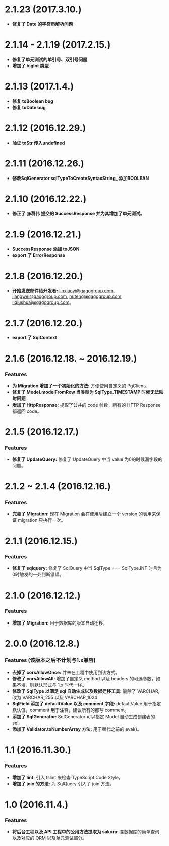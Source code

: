 # 2.1.23 (2017.3.10.)

* **修复了 Date 的字符串解析问题**


# 2.1.14 - 2.1.19 (2017.2.15.)

* **修复了单元测试的单引号、双引号问题**
* **增加了 bigInt 类型**


# 2.1.13 (2017.1.4.)
  
* **修复 toBoolean bug**
* **修复 toDate bug**


# 2.1.12 (2016.12.29.)
  
* **验证 toStr 传入undefined**


# 2.1.11 (2016.12.26.)

* **修改SqlGenerator sqlTypeToCreateSyntaxString_ 添加BOOLEAN**


# 2.1.10 (2016.12.22.)

* **修正了 @蒋伟 提交的 SuccessResponse 并为其增加了单元测试。**


# 2.1.9 (2016.12.21.)

* **SuccessResponse 添加 toJSON**
* **export 了 ErrorResponse**

# 2.1.8 (2016.12.20.)

* **开始发送邮件给开发者:** linxiaoyi@gagogroup.com, jiangwei@gagogroup.com, huteng@gagogroup.com, liqiushuai@gagogroup.com。


# 2.1.7 (2016.12.20.)

* **export 了 SqlContext**


# 2.1.6 (2016.12.18. ~ 2016.12.19.)

### Features

* **为 Migration 增加了一个初始化的方法:** 方便使用自定义的 PgClient。
* **修复了 Model.modelFromRow 当类型为 SqlType.TIMESTAMP 时候无法映射问题**
* **增加了 HttpResponse:** 提取了公共的 code 参数，所有的 HTTP Response 都返回 code。


# 2.1.5 (2016.12.17.)

### Features

* **修复了 UpdateQuery:** 修复了 UpdateQuery 中当 value 为0的时候漏字段的问题。


# 2.1.2 ~ 2.1.4 (2016.12.16.)

### Features

* **完善了 Migration:** 现在 Migration 会在使用后建立一个 version 的表用来保证 migration 只执行一次。


# 2.1.1 (2016.12.15.)

### Features

* **修复了 sqlquery:** 修复了 SqlQuery 中当 SqlType === SqlType.INT 时且为0时触发的一处判断错误。


# 2.1.0 (2016.12.12.)

### Features

* **增加了 Migration:** 用于数据库的版本自动迁移。


# 2.0.0 (2016.12.8.)

### Features (该版本之后不计划与1.x兼容)

* **去掉了 corsAllowOnce:** 并未在工程中使用到该方式。
* **修改了 corsAllowAll:** 增加了自定义 method 以及 headers 的可选参数，如果不填，则默认形式与 1.x 时代一样。
* **修改了 SqlType 以满足 sql 自动生成以及数据迁移工具:** 删除了 VARCHAR, 改为 VARCHAR_255 以及 VARCHAR_1024
* **SqlField 添加了 defaultValue 以及 comment 字段:** defaultValue 用于指定默认值，comment 用于注释，建议所有的都写 comment。
* **添加了 SqlGenerator:** SqlGenerator 可以指定 Model 自动生成创建表的 sql。
* **添加了 Validator.toNumberArray 方法:** 用于替代之前的 eval()。

  

# 1.1 (2016.11.30.)

### Features

* **增加了 lint:** 引入 tslint 来检查 TypeScript Code Style。
* **增加了 join 的方法:** 为 SqlQuery 引入了 join 方法。
  


# 1.0 (2016.11.4.)

### Features

* **将后台工程以及 API 工程中的公用方法提取为 sakura:** 含数据库的简单查询以及对应的 ORM 以及单元测试部分。
